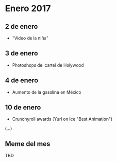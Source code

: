 Enero 2017
===========

## 2 de enero
 - "Video de la niña"

## 3 de enero
 - Photoshops del cartel de Holywood
 
## 4 de enero
 - Aumento de la gasolina en México
 
## 10 de enero
 - Crunchyroll awards (Yuri on Ice "Best Animation")

(...)
 
## Meme del mes
TBD
 
